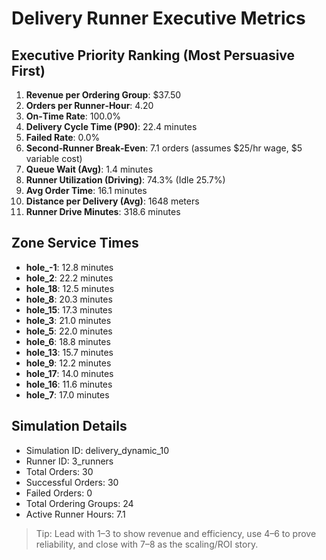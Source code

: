 # Delivery Runner Executive Metrics

## Executive Priority Ranking (Most Persuasive First)
1. **Revenue per Ordering Group**: $37.50
2. **Orders per Runner‑Hour**: 4.20
3. **On‑Time Rate**: 100.0%
4. **Delivery Cycle Time (P90)**: 22.4 minutes
5. **Failed Rate**: 0.0%
6. **Second‑Runner Break‑Even**: 7.1 orders (assumes $25/hr wage, $5 variable cost)
7. **Queue Wait (Avg)**: 1.4 minutes
8. **Runner Utilization (Driving)**: 74.3% (Idle 25.7%)
9. **Avg Order Time**: 16.1 minutes
10. **Distance per Delivery (Avg)**: 1648 meters
11. **Runner Drive Minutes**: 318.6 minutes

## Zone Service Times
- **hole_-1**: 12.8 minutes
- **hole_2**: 22.2 minutes
- **hole_18**: 12.5 minutes
- **hole_8**: 20.3 minutes
- **hole_15**: 17.3 minutes
- **hole_3**: 21.0 minutes
- **hole_5**: 22.0 minutes
- **hole_6**: 18.8 minutes
- **hole_13**: 15.7 minutes
- **hole_9**: 12.2 minutes
- **hole_17**: 14.0 minutes
- **hole_16**: 11.6 minutes
- **hole_7**: 17.0 minutes


## Simulation Details
- Simulation ID: delivery_dynamic_10
- Runner ID: 3_runners
- Total Orders: 30
- Successful Orders: 30
- Failed Orders: 0
- Total Ordering Groups: 24
- Active Runner Hours: 7.1

> Tip: Lead with 1–3 to show revenue and efficiency, use 4–6 to prove reliability, and close with 7–8 as the scaling/ROI story.
